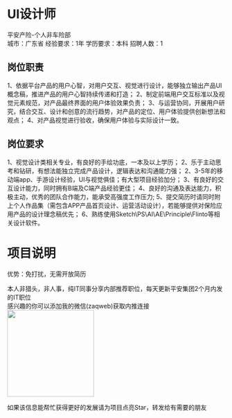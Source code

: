 # UI设计师
平安产险-个人非车险部  
城市：广东省 经验要求：1年 学历要求：本科  招聘人数：1

## 岗位职责
1、依据平台产品的用户心智，对用户交互、视觉进行设计，能够独立输出产品UI概念稿，推进产品的用户心智持续传递和打造；
   2、制定前端用户交互标准以及视觉元素规范，对产品最终界面的用户体验效果负责；
   3、与运营协同，开展用户研究，结合交互、设计和创意的流行趋势，对产品的定位、用户体验提供创新想法和观点；
   4、对产品视觉进行验收，确保用户体验与实际设计一致。

## 岗位要求
1、视觉设计类相关专业，有良好的手绘功底，一本及以上学历；
   2、乐于主动思考和钻研，有想法能独立完成产品设计，逻辑表达和沟通能力强；
   2、3-5年的移动端app、手游设计经验，UI与视觉俱佳；有大型项目经验加分；
   3、有良好的交互设计能力，同时拥有B端及C端产品经验更佳；
   4、良好的沟通及表达能力，积极主动，优秀的团队合作能力，能承受高强度工作压力;
   5、提交简历时请同时附上个人作品集（需包含APP产品首页设计、运营活动设计），若能够提供对保险应用产品的设计理念稿优先；
   6、熟练使用Sketch\PS\AI\AE\Principle\Flinto等相关设计软件。

# 项目说明

优势：免打扰，无需开放简历

本人非猎头，非人事，纯IT同事分享内部推荐职位，每天更新平安集团2个月内发的IT职位  
感兴趣的你可以添加我的微信(zaqweb)获取内推连接  
<img src="https://github.com/zaqweb/PA-IT-JOBS/blob/master/WechatICode.jpeg"  height="200" width="200">

如果该信息能帮忙获得更好的发展请为项目点亮Star，转发给有需要的朋友




